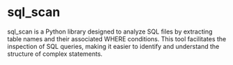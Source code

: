 # sql_scan
sql_scan is a Python library designed to analyze SQL files by extracting table names and their associated WHERE conditions. This tool facilitates the inspection of SQL queries, making it easier to identify and understand the structure of complex statements.
